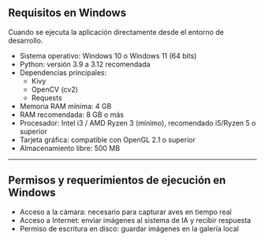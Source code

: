 ## Requisitos en Windows

Cuando se ejecuta la aplicación directamente desde el entorno de desarrollo.

- Sistema operativo: Windows 10 o Windows 11 (64 bits)  
- Python: versión 3.9 a 3.12 recomendada  
- Dependencias principales:  
  - Kivy  
  - OpenCV (cv2)  
  - Requests  
- Memoria RAM mínima: 4 GB  
- RAM recomendada: 8 GB o más  
- Procesador: Intel i3 / AMD Ryzen 3 (mínimo), recomendado i5/Ryzen 5 o superior  
- Tarjeta gráfica: compatible con OpenGL 2.1 o superior  
- Almacenamiento libre: 500 MB  

---

## Permisos y requerimientos de ejecución en Windows

- Acceso a la cámara: necesario para capturar aves en tiempo real  
- Acceso a Internet: enviar imágenes al sistema de IA y recibir respuesta  
- Permiso de escritura en disco: guardar imágenes en la galería local  
